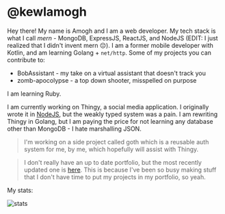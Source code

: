 # @kewlamogh
Hey there! My name is Amogh and I am a web developer. My tech stack is what I call *mern* - MongoDB, ExpressJS, ReactJS, and NodeJS (EDIT: I just realized that I didn't invent mern 😔). I am a former mobile developer with Kotlin, and am learning Golang + `net/http`. Some of my projects you can contribute to:
* BobAssistant - my take on a virtual assistant that doesn't track you
* zomb-apocolypse - a top down shooter, misspelled on purpose

I am learning Ruby.

I am currently working on Thingy, a social media application. I originally wrote it in [NodeJS](https://nodejs.dev), but the weakly typed system was a pain. I am rewriting Thingy in Golang, but I am paying the price for not learning any database other than MongoDB - I hate marshalling JSON.

> I'm working on a side project called goth which is a reusable auth system for me, by me, which hopefully will assist with Thingy. 

> I don't really have an up to date portfolio, but the most recently updated one is [here](https://kewlamogh.github.io/portfolio). This is because I've been so busy making stuff that I don't have time to put my projects in my portfolio, so yeah. 

My stats:

![stats](https://github-readme-stats.vercel.app/api?username=kewlamogh&count_private=true&t)
